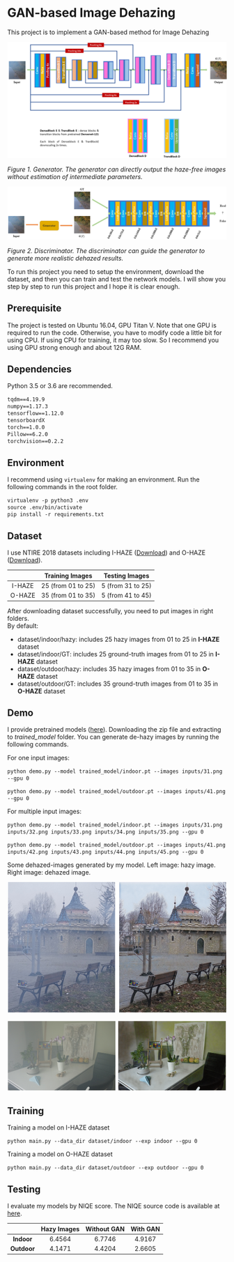 # GAN-based Image Dehazing

This project is to implement a GAN-based method for Image Dehazing

![generator](figs/generator.png)

_Figure 1. Generator. The generator can directly output the haze-free images without estimation of intermediate parameters._

![discriminator](figs/discriminator.png)

_Figure 2. Discriminator. The discriminator can guide the generator to generate more realistic dehazed results._

To run this project you need to setup the environment, download the dataset, and then you can train and test the network models. I will show you step by step to run this project and I hope it is clear enough.

## Prerequisite

The project is tested on Ubuntu 16.04, GPU Titan V. Note that one GPU is required to run the code. Otherwise, you have to modify code a little bit for using CPU. If using CPU for training, it may too slow. So I recommend you using GPU strong enough and about 12G RAM.

## Dependencies

Python 3.5 or 3.6 are recommended.

```
tqdm==4.19.9
numpy==1.17.3
tensorflow==1.12.0
tensorboardX
torch==1.0.0
Pillow==6.2.0
torchvision==0.2.2
```

## Environment

I recommend using `virtualenv` for making an environment. Run the following commands in the root folder.

```
virtualenv -p python3 .env
source .env/bin/activate
pip install -r requirements.txt
```

## Dataset

I use NTIRE 2018 datasets including I-HAZE ([Download](http://www.vision.ee.ethz.ch/ntire18/i-haze/)) and O-HAZE ([Download](http://www.vision.ee.ethz.ch/ntire18/o-haze/)).

|        |  Training Images   |  Testing Images   |
| :----: | :----------------: | :---------------: |
| I-HAZE | 25 (from 01 to 25) | 5 (from 31 to 25) |
| O-HAZE | 35 (from 01 to 35) | 5 (from 41 to 45) |

After downloading dataset successfully, you need to put images in right folders. <br/>By default:  

+ dataset/indoor/hazy: includes 25 hazy images from 01 to 25 in **I-HAZE** dataset
+ dataset/indoor/GT: includes 25 ground-truth images from 01 to 25 in **I-HAZE** dataset
+  dataset/outdoor/hazy:  includes 35 hazy images from 01 to 35 in **O-HAZE** dataset
+ dataset/outdoor/GT: includes 35 ground-truth images from 01 to 35 in **O-HAZE** dataset

## Demo

I provide pretrained models ([here](https://drive.google.com/open?id=1t66aicSFaG1iY9xhHiaVCxFkzc7-6e9I)). Downloading the zip file and extracting to _trained_model_ folder. You can generate de-hazy images by running the following commands.

For one input images:

```
python demo.py --model trained_model/indoor.pt --images inputs/31.png --gpu 0
```

```
python demo.py --model trained_model/outdoor.pt --images inputs/41.png --gpu 0
```

For multiple input images:

```
python demo.py --model trained_model/indoor.pt --images inputs/31.png inputs/32.png inputs/33.png inputs/34.png inputs/35.png --gpu 0
```

```
python demo.py --model trained_model/outdoor.pt --images inputs/41.png inputs/42.png inputs/43.png inputs/44.png inputs/45.png --gpu 0
```

Some dehazed-images generated by my model. Left image: hazy image. Right image: dehazed image.

![demo](figs/demo1.png)

![demo](figs/demo2.png)

## Training

Training a model on I-HAZE dataset

```
python main.py --data_dir dataset/indoor --exp indoor --gpu 0
```

Training a model on O-HAZE dataset

```
python main.py --data_dir dataset/outdoor --exp outdoor --gpu 0
```

## Testing

I evaluate my models by NIQE score. The NIQE source code is available at [here](https://www.dropbox.com/s/o8ptao3fvub7a6f/evaluation_code.zip?dl=0). 

|             | Hazy Images | Without GAN | With GAN |
| :---------: | :---------: | :---------: | :------: |
| **Indoor**  |   6.4564    |   6.7746    |  4.9167  |
| **Outdoor** |   4.1471    |   4.4204    |  2.6605  |







